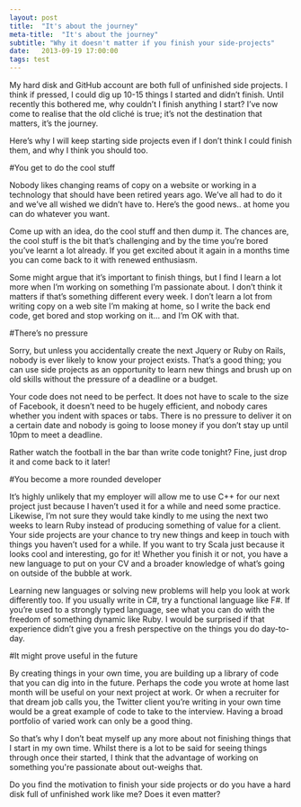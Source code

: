```yaml
---
layout: post
title:  "It's about the journey"
meta-title:  "It's about the journey"
subtitle: "Why it doesn't matter if you finish your side-projects"
date:   2013-09-19 17:00:00
tags: test
---
```



My hard disk and GitHub account are both full of unfinished side projects. I
think if pressed, I could dig up 10-15 things I started and didn’t finish.
Until recently this bothered me, why couldn’t I finish anything I start?  I’ve now come to realise that the old cliché is true; it’s not the destination that matters, it’s the journey.

Here’s why I will keep starting side projects even if I don’t think I could
finish them, and why I think you should too.



#You get to do the cool stuff

Nobody likes changing reams of copy on a website or working in a technology that should have been retired years ago.  We’ve all had to do it and we’ve all wished we didn’t have to.  Here’s the good news.. at home you can do whatever you want.

Come up with an idea, do the cool stuff and then dump it.  The chances are, the cool stuff is the bit that’s challenging and by the time you’re bored you’ve
learnt a lot already.  If you get excited about it again in a months time you
can come back to it with renewed enthusiasm.

Some might argue that it’s important to finish things, but I find I learn a lot more when I’m working on something I’m passionate about.  I don’t think it matters if that’s something different every week.  I don’t learn a lot from writing copy on a web site I’m making at home, so I write the back end code, get bored and stop working on it… and I’m OK with that.



#There’s no pressure

Sorry, but unless you accidentally create the next Jquery or Ruby on Rails,
nobody is ever likely to know your project exists.  That’s a good thing; you can use side projects as an opportunity to learn new things and brush up on old skills without the pressure of a deadline or a budget.

Your code does not need to be perfect.  It does not have to scale to the size of Facebook, it doesn’t need to be hugely efficient, and nobody cares whether you indent with spaces or tabs.  There is no pressure to deliver it on a certain date and nobody is going to loose money if you don’t stay up until 10pm to meet
a deadline.

Rather watch the football in the bar than write code tonight?  Fine, just drop it and come back to it later!



#You become a more rounded developer

It’s highly unlikely that my employer will allow me to use C++ for our next
project just because I haven’t used it for a while and need some practice.
Likewise, I’m not sure they would take kindly to me using the next two weeks to learn Ruby instead of producing something of value for a client.  Your side projects are your chance to try new things and keep in touch with things you haven’t used for a while.  If you want to try Scala just because it looks cool and interesting, go for it!  Whether you finish it or not, you have a new language to put on your CV and a broader knowledge of what’s going on outside of the bubble at work.

Learning new languages or solving new problems will help you look at work
differently too.  If you usually write in C#, try a functional language like F#. If you’re used to a strongly typed language, see what you can do with the
freedom of something dynamic like Ruby.  I would be surprised if that experience didn’t give you a fresh perspective on the things you do day-to-day.



#It might prove useful in the future

By creating things in your own time, you are building up a library of code that you can dig into in the future.  Perhaps the code you wrote at home last month will be useful on your next project at work.  Or when a recruiter for that dream job calls you, the Twitter client you’re writing in your own time would be a great example of code to take to the interview.  Having a broad portfolio of varied work can only be a good thing.



So that’s why I don’t beat myself up any more about not finishing things that I start in my own time.  Whilst there is a lot to be said for seeing things through once their started, I think that the advantage of working on something you're passionate about out-weighs that.

Do you find the motivation to finish your side projects or do you have a hard
disk full of unfinished work like me? Does it even matter?
